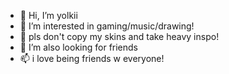 - 👋 Hi, I’m yolkii
- 👀 I’m interested in gaming/music/drawing!
- 🌱 pls don't copy my skins and take heavy inspo!
- 💞️ I’m also looking for friends 
- 📫 i love being friends w everyone!

<!---
yolkii/yolkii is a ✨ special ✨ repository because its `README.md` (this file) appears on your GitHub profile.
You can click the Preview link to take a look at your changes.
--->
